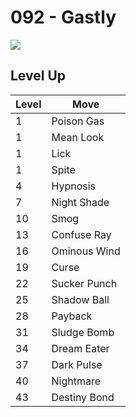 # 092 - Gastly
![][092]

## Level Up

Level | Move
---   | ---
  1   | Poison Gas
  1   | Mean Look
  1   | Lick
  1   | Spite
  4   | Hypnosis
  7   | Night Shade
 10   | Smog
 13   | Confuse Ray
 16   | Ominous Wind
 19   | Curse
 22   | Sucker Punch
 25   | Shadow Ball
 28   | Payback
 31   | Sludge Bomb
 34   | Dream Eater
 37   | Dark Pulse
 40   | Nightmare
 43   | Destiny Bond

[092]: ../img/pokemon/092.png
